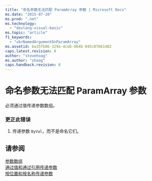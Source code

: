 ```yaml
---
title: "命名参数无法匹配 ParamArray 参数 | Microsoft Docs"
ms.date: "2015-07-20"
ms.prod: ".net"
ms.technology: 
  - "devlang-visual-basic"
ms.topic: "article"
f1_keywords: 
  - "vbrNamedArgumentOnParamArray"
ms.assetid: ba35fb86-329a-4ceb-864b-045c07661482
caps.latest.revision: 8
author: "stevehoag"
ms.author: "shoag"
caps.handback.revision: 8
---
```

# 命名参数无法匹配 ParamArray 参数
必须通过值传递参数数组。  
  
### 更正此错误  
  
1.  传递参数 `ByVal`，而不是命名它们。  
  
## 请参阅  
 [参数数组](../../visual-basic/programming-guide/language-features/procedures/parameter-arrays.md)   
 [通过值和通过引用传递参数](../../visual-basic/programming-guide/language-features/procedures/passing-arguments-by-value-and-by-reference.md)   
 [按位置和按名称传递参数](../../visual-basic/programming-guide/language-features/procedures/passing-arguments-by-position-and-by-name.md)